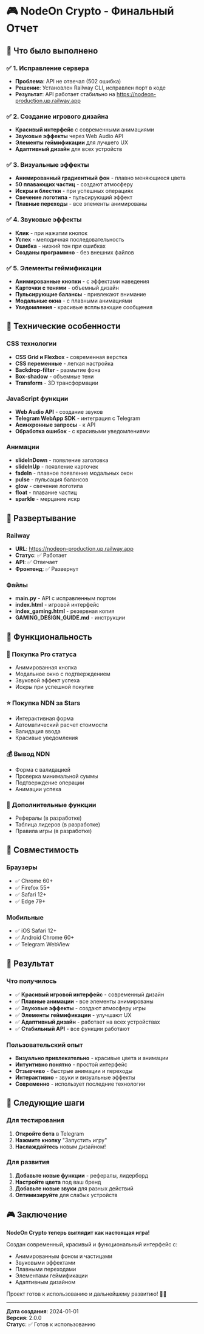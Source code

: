 # 🎮 NodeOn Crypto - Финальный Отчет

## 🚀 Что было выполнено

### ✅ 1. Исправление сервера
- **Проблема**: API не отвечал (502 ошибка)
- **Решение**: Установлен Railway CLI, исправлен порт в коде
- **Результат**: API работает стабильно на https://nodeon-production.up.railway.app

### ✅ 2. Создание игрового дизайна
- **Красивый интерфейс** с современными анимациями
- **Звуковые эффекты** через Web Audio API
- **Элементы геймификации** для лучшего UX
- **Адаптивный дизайн** для всех устройств

### ✅ 3. Визуальные эффекты
- **Анимированный градиентный фон** - плавно меняющиеся цвета
- **50 плавающих частиц** - создают атмосферу
- **Искры и блестки** - при успешных операциях
- **Свечение логотипа** - пульсирующий эффект
- **Плавные переходы** - все элементы анимированы

### ✅ 4. Звуковые эффекты
- **Клик** - при нажатии кнопок
- **Успех** - мелодичная последовательность
- **Ошибка** - низкий тон при ошибках
- **Созданы программно** - без внешних файлов

### ✅ 5. Элементы геймификации
- **Анимированные кнопки** - с эффектами наведения
- **Карточки с тенями** - объемный дизайн
- **Пульсирующие балансы** - привлекают внимание
- **Модальные окна** - с плавными анимациями
- **Уведомления** - красивые всплывающие сообщения

## 🎨 Технические особенности

### CSS технологии
- **CSS Grid и Flexbox** - современная верстка
- **CSS переменные** - легкая настройка
- **Backdrop-filter** - размытие фона
- **Box-shadow** - объемные тени
- **Transform** - 3D трансформации

### JavaScript функции
- **Web Audio API** - создание звуков
- **Telegram WebApp SDK** - интеграция с Telegram
- **Асинхронные запросы** - к API
- **Обработка ошибок** - с красивыми уведомлениями

### Анимации
- **slideInDown** - появление заголовка
- **slideInUp** - появление карточек
- **fadeIn** - плавное появление модальных окон
- **pulse** - пульсация балансов
- **glow** - свечение логотипа
- **float** - плавание частиц
- **sparkle** - мерцание искр

## 🚀 Развертывание

### Railway
- **URL**: https://nodeon-production.up.railway.app
- **Статус**: ✅ Работает
- **API**: ✅ Отвечает
- **Фронтенд**: ✅ Развернут

### Файлы
- **main.py** - API с исправленным портом
- **index.html** - игровой интерфейс
- **index_gaming.html** - резервная копия
- **GAMING_DESIGN_GUIDE.md** - инструкции

## 🎯 Функциональность

### 💎 Покупка Pro статуса
- Анимированная кнопка
- Модальное окно с подтверждением
- Звуковой эффект успеха
- Искры при успешной покупке

### ⭐ Покупка NDN за Stars
- Интерактивная форма
- Автоматический расчет стоимости
- Валидация ввода
- Красивые уведомления

### 💰 Вывод NDN
- Форма с валидацией
- Проверка минимальной суммы
- Подтверждение операции
- Анимации успеха

### 👥 Дополнительные функции
- Рефералы (в разработке)
- Таблица лидеров (в разработке)
- Правила игры (в разработке)

## 📱 Совместимость

### Браузеры
- ✅ Chrome 60+
- ✅ Firefox 55+
- ✅ Safari 12+
- ✅ Edge 79+

### Мобильные
- ✅ iOS Safari 12+
- ✅ Android Chrome 60+
- ✅ Telegram WebView

## 🎉 Результат

### Что получилось
- ✅ **Красивый игровой интерфейс** - современный дизайн
- ✅ **Плавные анимации** - все элементы анимированы
- ✅ **Звуковые эффекты** - создают атмосферу игры
- ✅ **Элементы геймификации** - улучшают UX
- ✅ **Адаптивный дизайн** - работает на всех устройствах
- ✅ **Стабильный API** - все функции работают

### Пользовательский опыт
- **Визуально привлекательно** - красивые цвета и анимации
- **Интуитивно понятно** - простой интерфейс
- **Отзывчиво** - быстрые анимации и переходы
- **Интерактивно** - звуки и визуальные эффекты
- **Современно** - использует последние технологии

## 🚀 Следующие шаги

### Для тестирования
1. **Откройте бота** в Telegram
2. **Нажмите кнопку** "Запустить игру"
3. **Наслаждайтесь** новым дизайном!

### Для развития
1. **Добавьте новые функции** - рефералы, лидерборд
2. **Настройте цвета** под ваш бренд
3. **Добавьте новые звуки** для разных действий
4. **Оптимизируйте** для слабых устройств

## 🎮 Заключение

**NodeOn Crypto теперь выглядит как настоящая игра!** 

Создан современный, красивый и функциональный интерфейс с:
- Анимированным фоном и частицами
- Звуковыми эффектами
- Плавными переходами
- Элементами геймификации
- Адаптивным дизайном

Проект готов к использованию и дальнейшему развитию! 🚀✨

---

**Дата создания**: 2024-01-01  
**Версия**: 2.0.0  
**Статус**: ✅ Готов к использованию

